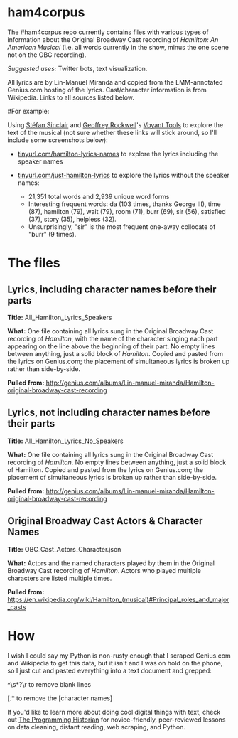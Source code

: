 # ham4corpus
The #ham4corpus repo currently contains files with various types of information about the Original Broadway Cast recording of *Hamilton: An American Musical* (i.e. all words currently in the show, minus the one scene not on the OBC recording).

*Suggested uses:* Twitter bots, text visualization. 

All lyrics are by Lin-Manuel Miranda and copied from the LMM-annotated Genius.com hosting of the lyrics. Cast/character information is from Wikipedia. Links to all sources listed below.

#For example:

Using [Stéfan Sinclair](https://github.com/sgsinclair) and [Geoffrey Rockwell](https://github.com/GeoffreyRockwell)'s [Voyant Tools](http://voyant-tools.org) to explore the text of the musical (not sure whether these links will stick around, so I'll include some screenshots below):

* [tinyurl.com/hamilton-lyrics-names](https://tinyurl.com/hamilton-lyrics-names) to explore the lyrics including the speaker names

* [tinyurl.com/just-hamilton-lyrics](https://tinyurl.com/just-hamilton-lyrics) to explore the lyrics without the speaker names:
  * 21,351 total words and 2,939 unique word forms
  * Interesting frequent words: da (103 times, thanks George III), time (87), hamilton (79), wait (79), room (71), burr (69), sir (56), satisfied (37), story (35), helpless (32).
  * Unsurprisingly, "sir" is the most frequent one-away collocate of "burr" (9 times).


# The files
## Lyrics, including character names before their parts
**Title:** All_Hamilton_Lyrics_Speakers

**What:** One file containing all lyrics sung in the Original Broadway Cast recording of *Hamilton*, with the name of the character singing each part appearing on the line above the beginning of their part. No empty lines between anything, just a solid block of *Hamilton*. Copied and pasted from the lyrics on Genius.com; the placement of simultaneous lyrics is broken up rather than side-by-side.

**Pulled from:** http://genius.com/albums/Lin-manuel-miranda/Hamilton-original-broadway-cast-recording

## Lyrics, not including character names before their parts
**Title:** All_Hamilton_Lyrics_No_Speakers

**What:** One file containing all lyrics sung in the Original Broadway Cast recording of *Hamilton*. No empty lines between anything, just a solid block of Hamilton.  Copied and pasted from the lyrics on Genius.com; the placement of simultaneous lyrics is broken up rather than side-by-side.

**Pulled from:** http://genius.com/albums/Lin-manuel-miranda/Hamilton-original-broadway-cast-recording

## Original Broadway Cast Actors & Character Names
**Title:** OBC_Cast_Actors_Character.json

**What:** Actors and the named characters played by them in the Original Broadway Cast recording of *Hamilton*. Actors who played multiple characters are listed multiple times.

**Pulled from:** https://en.wikipedia.org/wiki/Hamilton_(musical)#Principal_roles_and_major_casts

# How

I wish I could say my Python is non-rusty enough that I scraped Genius.com and Wikipedia to get this data, but it isn't and I was on hold on the phone, so I just cut and pasted everything into a text document and grepped:

^\s*?\r to remove blank lines

\[.* to remove the [character names]

If you'd like to learn more about doing cool digital things with text, check out [The Programming Historian](http://programminghistorian.org/lessons/) for novice-friendly, peer-reviewed lessons on data cleaning, distant reading, web scraping, and Python.
